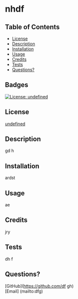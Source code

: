 # nhdf

## Table of Contents 
* [License](#license)
* [Description](#description)
* [Installation](#installation)
* [Usage](#usage)
* [Credits](#credits)
* [Tests](#tests)
* [Questions?](#questions)

## Badges
[![License: undefined](https://img.shields.io/badge/License-undefined-brightgreen.svg)](https://opensource.org/licenses/undefined)

## License
[undefined](https://opensource.org/licenses/undefined)

## Description
gd h

## Installation
ardst 

## Usage
ae

## Credits
 jry

## Tests
dh f

## Questions?
[GitHub](https://github.com/df gh)  
[Email] (mailto:dfg)